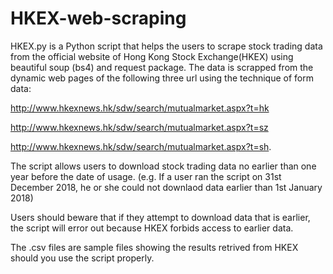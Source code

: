 # HKEX-web-scraping
HKEX.py is a Python script that helps the users to scrape stock trading data from the official website of Hong Kong Stock Exchange(HKEX) using beautiful soup (bs4) and request package. The data is scrapped from the dynamic web pages of the following three url using the technique of form data:

http://www.hkexnews.hk/sdw/search/mutualmarket.aspx?t=hk

http://www.hkexnews.hk/sdw/search/mutualmarket.aspx?t=sz

http://www.hkexnews.hk/sdw/search/mutualmarket.aspx?t=sh.

The script allows users to download stock trading data no earlier than one year before the date of usage. (e.g. If a user ran the script on 31st December 2018, he or she could not downlaod data earlier than 1st January 2018)

Users should beware that if they attempt to download data that is earlier, the script will error out because HKEX forbids access to earlier data.

The .csv files are sample files showing the results retrived from HKEX should you use the script properly.
